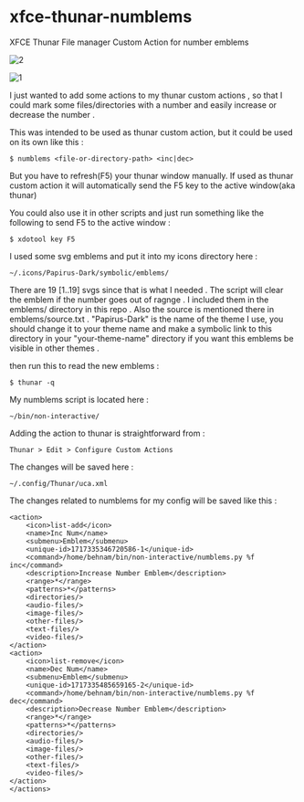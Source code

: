# xfce-thunar-numblems
XFCE Thunar File manager Custom Action for number emblems

![2](https://github.com/behnamgolds/xfce-thunar-numblems/assets/29102609/b7fa3279-d2b2-4b56-9b90-d80f080537aa)

![1](https://github.com/behnamgolds/xfce-thunar-numblems/assets/29102609/d28dbfb5-1e21-4536-b536-24476e55b2d3)


I just wanted to add some actions to my thunar custom actions ,
so that I could mark some files/directories with a number and
easily increase or decrease the number .

This was intended to be used as thunar custom action, but it
could be used on its own like this :

```
$ numblems <file-or-directory-path> <inc|dec>
```
But you have to refresh(F5) your thunar window manually.
If used as thunar custom action it will automatically send
the F5 key to the active window(aka thunar)

You could also use it in other scripts and just run something
like the following to send F5 to the active window :
```
$ xdotool key F5
```

I used some svg emblems and put it into my icons directory here :
```
~/.icons/Papirus-Dark/symbolic/emblems/
```
There are 19 [1..19] svgs since that is what I needed .
The script will clear the emblem if the number goes out of ragnge .
I included them in the emblems/ directory in this repo .
Also the source is mentioned there in emblems/source.txt .
"Papirus-Dark" is the name of the theme I use, you should change
it to your theme name and make a symbolic link to this directory
in your "your-theme-name" directory if you want this emblems be
visible in other themes .

then run this to read the new emblems :
```
$ thunar -q
```

My numblems script is located here :
```
~/bin/non-interactive/
```
Adding the action to thunar is straightforward from :
```
Thunar > Edit > Configure Custom Actions
```
The changes will be saved here :
```
~/.config/Thunar/uca.xml
```
The changes related to numblems for my config will be saved like this :
```
<action>
	<icon>list-add</icon>
	<name>Inc Num</name>
	<submenu>Emblem</submenu>
	<unique-id>1717335346720586-1</unique-id>
	<command>/home/behnam/bin/non-interactive/numblems.py %f inc</command>
	<description>Increase Number Emblem</description>
	<range>*</range>
	<patterns>*</patterns>
	<directories/>
	<audio-files/>
	<image-files/>
	<other-files/>
	<text-files/>
	<video-files/>
</action>
<action>
	<icon>list-remove</icon>
	<name>Dec Num</name>
	<submenu>Emblem</submenu>
	<unique-id>1717335485659165-2</unique-id>
	<command>/home/behnam/bin/non-interactive/numblems.py %f dec</command>
	<description>Decrease Number Emblem</description>
	<range>*</range>
	<patterns>*</patterns>
	<directories/>
	<audio-files/>
	<image-files/>
	<other-files/>
	<text-files/>
	<video-files/>
</action>
</actions>
```



